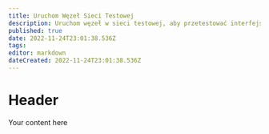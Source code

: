```yaml
---
title: Uruchom Węzeł Sieci Testowej
description: Uruchom węzeł w sieci testowej, aby przetestować interfejsy API lub aplikacje
published: true
date: 2022-11-24T23:01:38.536Z
tags: 
editor: markdown
dateCreated: 2022-11-24T23:01:38.536Z
---
```


# Header
Your content here
